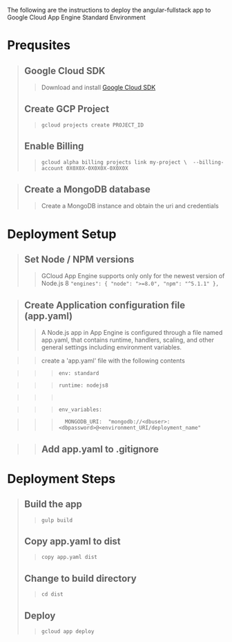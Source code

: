 
The following are the instructions to deploy the angular-fullstack app to Google Cloud App Engine Standard Environment

# Prequsites
> ## Google Cloud SDK
>> Download and install [Google Cloud SDK](https://cloud.google.com/sdk/)
> ## Create GCP Project
>> `gcloud projects create PROJECT_ID`
> ## Enable Billing
>>   `gcloud alpha billing projects link my-project \ 
      --billing-account 0X0X0X-0X0X0X-0X0X0X`

> ## Create a MongoDB database
>> Create a MongoDB instance and obtain the uri and credentials

# Deployment Setup
> ## Set Node / NPM versions
>> GCloud App Engine supports only only for the newest version of Node.js 8
>> `"engines": {
    "node": ">=8.0",
    "npm": "^5.1.1"
  },`

> ## Create Application configuration file (app.yaml)
>>A Node.js app in App Engine is configured through a file named app.yaml, that contains runtime, handlers, scaling, and other general settings including environment variables.

>> create a 'app.yaml' file with the following contents

>>> `env: standard`

>>> `runtime: nodejs8`

>>>  ` `

>>> `env_variables:`

>>> `  MONGODB_URI:  "mongodb://<dbuser>:<dbpassword>@<environment_URI/deployment_name"`

>> ## Add app.yaml to .gitignore

# Deployment Steps
> ## Build the app
>> `gulp build`
> ## Copy app.yaml to dist
>> `copy app.yaml dist`
> ## Change to build directory
>> `cd dist`
> ## Deploy
>> `gcloud app deploy`